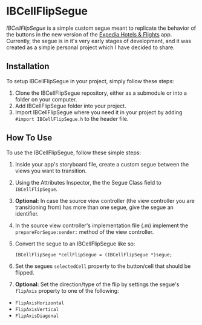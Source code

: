 IBCellFlipSegue
===============

*IBCellFlipSegue* is a simple custom segue meant to replicate the behavior of the buttons in the new version of the [Expedia Hotels & Flights](https://itunes.apple.com/us/app/expedia-hotels-flights/id427916203?mt=8) app. Currently, the segue is in it's very early stages of development, and it was created as a simple personal project which I have decided to share.

Installation
---------------

To setup IBCellFlipSegue in your project, simply follow these steps:

1.	Clone the IBCellFlipSegue repository, either as a submodule or into a folder on your computer.
2.	Add IBCellFlipSegue folder into your project.
3.	Import IBCellFlipSegue where you need it in your project by adding `#import IBCellFlipSegue.h` to the header file.

How To Use
---------------

To use the IBCellFlipSegue, follow these simple steps:

1.  Inside your app's storyboard file, create a custom segue between the views you want to transition.
2.  Using the Attributes Inspector, the the Segue Class field to `IBCellFlipSegue`.
3.  **Optional:** In case the source view controller (the view controller you are transitioning from) has more than one segue, give the segue an identifier.
4.  In the source view controller's implementation file (.m) implement the `prepareForSegue:sender:` method of the view controller.
5.  Convert the segue to an IBCellFlipSegue like so:

        IBCellFlipSegue *cellFlipSegue = (IBCellFlipSegue *)segue;

6.  Set the segues `selectedCell` property to the button/cell that should be flipped.
7.  **Optional:** Set the direction/type of the flip by settings the segue's `flipAxis` property to one of the following:

*    `FlipAxisHorizontal`
*    `FlipAxisVertical`
*    `FlipAxisDiagonal`
